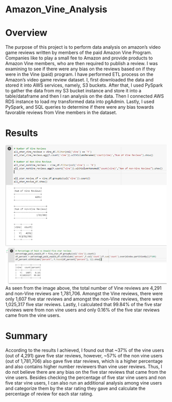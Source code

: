 # Amazon_Vine_Analysis
# Overview
The purpose of this project is to perform data analysis on amazon’s video game reviews written by members of the paid Amazon Vine Program. Companies like to play a small fee to Amazon and provide products to Amazon Vine members, who are then required to publish a review. I was examining to see if there were any bias on the reviews based on if they were in  the Vine (paid) program. 
I have performed ETL process on the Amazon’s video game review dataset. I, first downloaded the data and stored it into AWS services, namely, S3 buckets. After that, I used PySpark to gather the data from my S3 bucket instance and store it into a table/dataframe and then I ran analysis on the data. Then I connected AWS RDS instance to load my transformed data into pgAdmin. Lastly, I used PySpark, and SQL queries to determine if there were any bias towards favorable reviews from Vine members in the dataset.

# Results
![Results_Img1](/Resources/VineReviews.PNG)
![Results_Img2](/Resources/FiveStarVineReviews.PNG)
As seen from the image above, the total number of Vine reviews are 4,291 and non-Vine reviews are 1,781,706. Amongst the Vine reviews, there were only 1,607 five star reviews and amongst the non-Vine reviews, there were 1,025,317 five star reviews. Lastly, I calculated that 99.84% of the five star reviews were from non vine users and only 0.16% of the five star reviews came from the vine users.

# Summary
According to the results I achieved, I found out that ~37% of the vine users (out of 4,291) gave five star reviews, however, ~57% of the non vine users (out of 1,781,706) also gave five star reviews, which is a higher percentage and also contains higher number reviewers than vine user reviews. Thus, I do not believe there are any bias on the five star reviews that came from the vine users. 
Besides checking the percentage of five star vine users and non five star vine users, I can also run an additional analysis among vine users and categorize them by the star rating they gave and calculate the percentage of review for each star rating.
